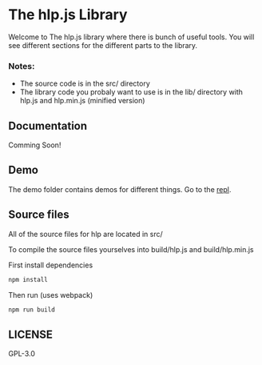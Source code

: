 # The hlp.js Library

Welcome to The hlp.js library where there is bunch of useful tools.
You will see different sections for the different parts to the library.

### Notes:

- The source code is in the src/ directory
- The library code you probaly want to use is in the lib/ directory with hlp.js and hlp.min.js (minified version)

## Documentation

Comming Soon!

## Demo

The demo folder contains demos for different things. Go to the [repl](https://hlpjs.calbabreaker1.repl.co/demo).

## Source files

All of the source files for hlp are located in src/

To compile the source files yourselves into build/hlp.js and build/hlp.min.js

First install dependencies

```sh
npm install
```

Then run (uses webpack)

```sh
npm run build
```

## LICENSE

GPL-3.0
